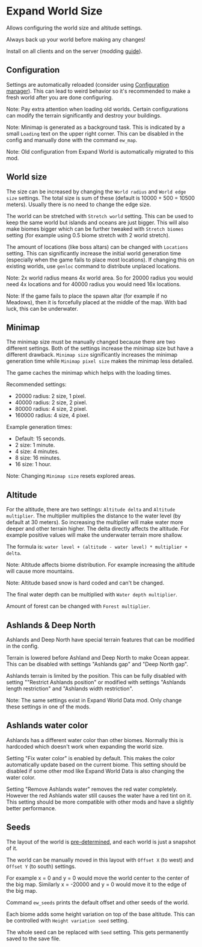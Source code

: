 # Expand World Size

Allows configuring the world size and altitude settings.

Always back up your world before making any changes!

Install on all clients and on the server (modding [guide](https://youtu.be/L9ljm2eKLrk)).

## Configuration

Settings are automatically reloaded (consider using [Configuration manager](https://valheim.thunderstore.io/package/Azumatt/Official_BepInEx_ConfigurationManager/)). This can lead to weird behavior so it's recommended to make a fresh world after you are done configuring.

Note: Pay extra attention when loading old worlds. Certain configurations can modify the terrain significantly and destroy your buildings.

Note: Minimap is generated as a background task. This is indicated by a small `Loading` text on the upper right corner. This can be disabled in the config and manually done with the command `ew_map`.

Note: Old configuration from Expand World is automatically migrated to this mod.

## World size

The size can be increased by changing the `World radius` and `World edge size` settings. The total size is sum of these (default is 10000 + 500 = 10500 meters). Usually there is no need to change the edge size.

The world can be stretched with `Stretch world` setting. This can be used to keep the same world but islands and oceans are just bigger. This will also make biomes bigger which can be further tweaked with `Stretch biomes` setting (for example using 0.5 biome stretch with 2 world stretch).

The amount of locations (like boss altars) can be changed with `Locations` setting. This can significantly increase the initial world generation time (especially when the game fails to place most locations). If changing this on existing worlds, use `genloc` command to distribute unplaced locations.

Note: 2x world radius means 4x world area. So for 20000 radius you would need 4x locations and for 40000 radius you would need 16x locations.

Note: If the game fails to place the spawn altar (for example if no Meadows), then it is forcefully placed at the middle of the map. With bad luck, this can be underwater.

## Minimap

The minimap size must be manually changed because there are two different settings. Both of the settings increase the minimap size but have a different drawback. `Minimap size` significantly increases the minimap generation time while `Minimap pixel size` makes the minimap less detailed.

The game caches the minimap which helps with the loading times.

Recommended settings:

- 20000 radius: 2 size, 1 pixel.
- 40000 radius: 2 size, 2 pixel.
- 80000 radius: 4 size, 2 pixel.
- 160000 radius: 4 size, 4 pixel.

Example generation times:

- Default: 15 seconds.
- 2 size: 1 minute.
- 4 size: 4 minutes.
- 8 size: 16 minutes.
- 16 size: 1 hour.

Note: Changing `Minimap size` resets explored areas.

## Altitude

For the altitude, there are two settings: `Altitude delta` and `Altitude multiplier`. The multiplier multiplies the distance to the water level (by default at 30 meters). So increasing the multiplier will make water more deeper and other terrain higher. The delta directly affects the altitude. For example positive values will make the underwater terrain more shallow.

The formula is: `water level + (altitude - water level) * multiplier + delta`.

Note: Altitude affects biome distribution. For example increasing the altitude will cause more mountains.

Note: Altitude based snow is hard coded and can't be changed.

The final water depth can be multiplied with `Water depth multiplier`.

Amount of forest can be changed with `Forest multiplier`.

## Ashlands & Deep North

Ashlands and Deep North have special terrain features that can be modified in the config.

Terrain is lowered before Ashland and Deep North to make Ocean appear. This can be disabled with settings "Ashlands gap" and "Deep North gap".

Ashlands terrain is limited by the position. This can be fully disabled with setting ""Restrict Ashlands position" or modified with settings "Ashlands length restriction" and "Ashlands width restriction".

Note: The same settings exist in Expand World Data mod. Only change these settings in one of the mods.

## Ashlands water color

Ashlands has a different water color than other biomes. Normally this is hardcoded which doesn't work when expanding the world size.

Setting "Fix water color" is enabled by default. This makes the color automatically update based on the current biome. This setting should be disabled if some other mod like Expand World Data is also changing the water color.

Setting "Remove Ashlands water" removes the red water completely. However the red Ashlands water still causes the water have a red tint on it. This setting should be more compatible with other mods and have a slightly better performance.

## Seeds

The layout of the world is [pre-determined](https://www.reddit.com/r/valheim/comments/qere7a/the_world_map/), and each world is just a snapshot of it.

The world can be manually moved in this layout with `Offset X` (to west) and `Offset Y` (to south) settings.

For example x = 0 and y = 0 would move the world center to the center of the big map. Similarly x = -20000 and y = 0 would move it to the edge of the big map.

Command `ew_seeds` prints the default offset and other seeds of the world.

Each biome adds some height variation on top of the base altitude. This can be controlled with `Height variation seed` setting.

The whole seed can be replaced with `Seed` setting. This gets permanently saved to the save file.
